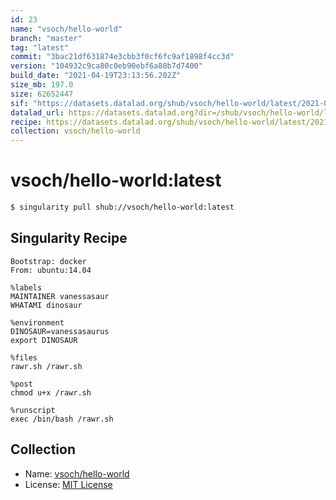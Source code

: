 ```yaml
---
id: 23
name: "vsoch/hello-world"
branch: "master"
tag: "latest"
commit: "3bac21df631874e3cbb3f0cf6fc9af1898f4cc3d"
version: "104932c9ca80c0eb90ebf6a80b7d7400"
build_date: "2021-04-19T23:13:56.202Z"
size_mb: 197.0
size: 62652447
sif: "https://datasets.datalad.org/shub/vsoch/hello-world/latest/2021-04-19-3bac21df-104932c9/104932c9ca80c0eb90ebf6a80b7d7400.sif"
datalad_url: https://datasets.datalad.org?dir=/shub/vsoch/hello-world/latest/2021-04-19-3bac21df-104932c9/
recipe: https://datasets.datalad.org/shub/vsoch/hello-world/latest/2021-04-19-3bac21df-104932c9/Singularity
collection: vsoch/hello-world
---
```


# vsoch/hello-world:latest

```bash
$ singularity pull shub://vsoch/hello-world:latest
```

## Singularity Recipe

```singularity
Bootstrap: docker
From: ubuntu:14.04

%labels
MAINTAINER vanessasaur
WHATAMI dinosaur

%environment
DINOSAUR=vanessasaurus
export DINOSAUR

%files
rawr.sh /rawr.sh

%post
chmod u+x /rawr.sh

%runscript
exec /bin/bash /rawr.sh
```

## Collection

 - Name: [vsoch/hello-world](https://github.com/vsoch/hello-world)
 - License: [MIT License](https://api.github.com/licenses/mit)

